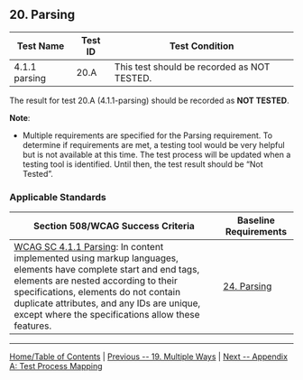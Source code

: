 ## 20. Parsing

| Test Name     | Test ID | Test Condition                              |
|---------------|---------|---------------------------------------------|
| 4.1.1 parsing | 20.A    | This test should be recorded as NOT TESTED. |

The result for test 20.A (4.1.1-parsing) should be recorded as **NOT TESTED**.

**Note**:

-   Multiple requirements are specified for the Parsing requirement. To determine if requirements are met, a testing tool would be very helpful but is not available at this time. The test process will be updated when a testing tool is identified. Until then, the test result should be “Not Tested”.

### Applicable Standards

| Section 508/WCAG Success Criteria                                                                                                                                                                                                                                                                                                                                      | Baseline Requirements                                                                |
|-----------------------------------------------------------------------------------------------------------------------------------------------------------------------------------------------------------------------------------------------------------------------------------------------------------------------------------------------------------------------------|-------------------------------------------------------------------------------------------|
| [WCAG SC 4.1.1 Parsing](https://www.w3.org/TR/UNDERSTANDING-WCAG20/ensure-compat-parses.html): In content implemented using markup languages, elements have complete start and end tags, elements are nested according to their specifications, elements do not contain duplicate attributes, and any IDs are unique, except where the specifications allow these features. | [24. Parsing](https://section508coordinators.github.io/ICTTestingBaseline/24Parsing.html) |

----------------------------------------
[Home/Table of Contents](index.md) | [Previous -- 19. Multiple Ways](multiple.md) | [Next -- Appendix A: Test Process Mapping](appendixa.md)
